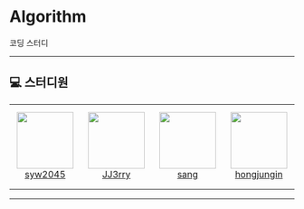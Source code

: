 # Algorithm
코딩 스터디

---
## 💻 스터디원
<table>
    <tr height="150px">
        <td align="center" width="130px">
            <a href="https://github.com/syw2045"><img height="100px" width="100px" src="https://avatars.githubusercontent.com/u/81313733?v=4"></a>
            <br/>
            <a href="https://github.com/syw2045">syw2045</a>
        </td>
        <td align="center" width="130px">
            <a href="https://github.com/JJ3rry"><img height="100px" width="100px" src="https://avatars.githubusercontent.com/u/88895587?v=4"></a>
            <br/>
            <a href="https://github.com/JJ3rry">JJ3rry</a>
        <td align="center" width="130px">
            <a href="https://github.com/sang"><img height="100px" width="100px" src=""/></a>
            <br/>
            <a href="https://github.com/sang">sang</a>
        <td align="center" width="130px">
            <a href="https://github.com/hongjungin"><img height="100px" width="100px" src="https://avatars.githubusercontent.com/u/94633439?v=4"/></a>
            <br/>
            <a href="https://github.com/hongjungin">hongjungin</a>
        </td>
    </tr>
</table>

--- 
